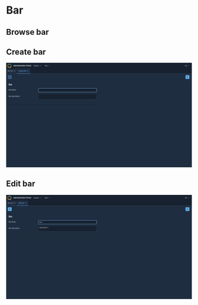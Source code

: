 # Bar

## Browse bar

## Create bar

![create](../test/ui/microservice.bar.play.js-snapshots/microservice-bar-new-linux.png)

## Edit bar

![create](../test/ui/microservice.bar.play.js-snapshots/microservice-bar-edit-linux.png)
